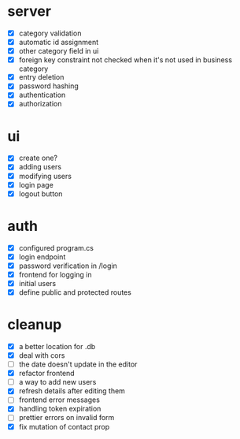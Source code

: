 # server
- [x] category validation
- [x] automatic id assignment
- [x] other category field in ui
- [x] foreign key constraint not checked when it's not used in business category
- [x] entry deletion
- [x] password hashing
- [x] authentication
- [x] authorization
# ui
- [X] create one?
- [x] adding users
- [x] modifying users
- [x] login page
- [x] logout button
# auth
- [x] configured program.cs
- [x] login endpoint
- [x] password verification in /login
- [x] frontend for logging in
- [x] initial users
- [x] define public and protected routes
# cleanup
- [x] a better location for .db
- [x] deal with cors
- [ ] the date doesn't update in the editor
- [x] refactor frontend
- [ ] a way to add new users
- [x] refresh details after editing them
- [ ] frontend error messages
- [x] handling token expiration
- [ ] prettier errors on invalid form
- [x] fix mutation of contact prop
